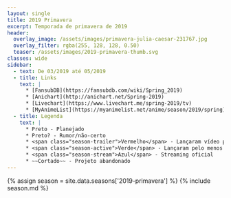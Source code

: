```yaml
---
layout: single
title: 2019 Primavera
excerpt: Temporada de primavera de 2019
header:
  overlay_image: /assets/images/primavera-julia-caesar-231767.jpg
  overlay_filter: rgba(255, 128, 128, 0.50)
  teaser: /assets/images/2019-primavera-thumb.svg
classes: wide
sidebar:
  - text: De 03/2019 até 05/2019
  - title: Links
    text: |
      * [FansubDB](https://fansubdb.com/wiki/Spring_2019)
      * [Anichart](http://anichart.net/Spring-2019)
      * [Livechart](https://www.livechart.me/spring-2019/tv)
      * [MyAnimeList](https://myanimelist.net/anime/season/2019/spring)
  - title: Legenda
    text: |
      * Preto - Planejado
      * Preto? - Rumor/não-certo
      * <span class="season-trailer">Vermelho</span> - Lançaram vídeo promocional ou trailer
      * <span class="season-active">Verde</span> - Lançaram pelo menos um episódio
      * <span class="season-stream">Azul</span> - Streaming oficial
      * ~~Cortado~~ - Projeto abandonado
---
```


<!-- Para editar a tabela abra o arquivo /data/seasons/2019-primavera.yml -->
{% assign season = site.data.seasons['2019-primavera'] %}
{% include season.md %}

